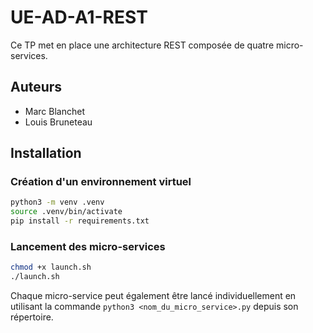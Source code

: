# UE-AD-A1-REST

Ce TP met en place une architecture REST composée de quatre micro-services.

## Auteurs
- Marc Blanchet
- Louis Bruneteau

## Installation

### Création d'un environnement virtuel
```bash
python3 -m venv .venv
source .venv/bin/activate
pip install -r requirements.txt
```

### Lancement des micro-services
```bash
chmod +x launch.sh
./launch.sh
```

Chaque micro-service peut également être lancé individuellement en utilisant la commande `python3 <nom_du_micro_service>.py` depuis son répertoire.